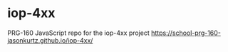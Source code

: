 # iop-4xx
PRG-160 JavaScript repo for the iop-4xx project
https://school-prg-160-jasonkurtz.github.io/iop-4xx/
